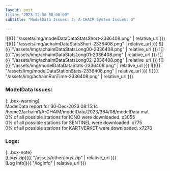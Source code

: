 ```yaml
---
layout: post
title: "2023-12-30 08:00:00"
subtitle: "ModelData Issues: 3; A-CHAIM System Issues: 0"

---
```


![]({{ "/assets/img/modelDataDataStatsShort-2336408.png" | relative_url }})
![]({{ "/assets/img/achaimDataStatsShort-2336408.png" | relative_url }})
![]({{ "/assets/img/achaimDataStatsLong00-2336408.png" | relative_url }})
![]({{ "/assets/img/achaimDataStatsLong01-2336408.png" | relative_url }})
![]({{ "/assets/img/achaimDataStatsLong02-2336408.png" | relative_url }})
![]({{ "/assets/img/modelDataDataStats-2336408.png" | relative_url }})
![]({{ "/assets/img/modelDataStationStats-2336408.png" | relative_url }})
![]({{ "/assets/img/achaimRunTime-2336408.png" | relative_url }})


### ModelData Issues:  
  
{: .box-warning}  
 ModelData report for 30-Dec-2023 08:15:14   
 /home2/achaim1/A-CHAIM/modelData/2023/364/08/modelData.mat   
 0% of all possible stations for IONO were downloaded. x3055   
 0% of all possible stations for SENTINEL were downloaded. x775   
 0% of all possible stations for KARTVERKET were downloaded. x7276   
  


### Logs:  
  
{: .box-note}  
[Logs.zip]({{ "/assets/other/logs.zip" | relative_url }})  
[Log Info]({{ "/logInfo" | relative_url }})  
